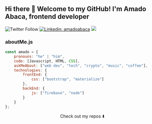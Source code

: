 ## Hi there 👋 Welcome to my GitHub! I'm Amado Abaca, frontend developer


![Twitter Follow](https://img.shields.io/twitter/follow/amabk_?style=social)
[![Linkedin: amadoabaca](https://img.shields.io/badge/-amado-blue?style=flat-square&logo=Linkedin&logoColor=white&link=https://https://www.linkedin.com/in/amado-abaca-59845a1b4/)](https://www.linkedin.com/in/amado-abaca-59845a1b4/)
![](https://visitor-badge.glitch.me/badge?page_id=amadoabaca.amadoabaca)

### aboutMe.js

```javascript
const amado = {
    pronouns: "he" | "him",
    code: [Javascript, HTML, CSS],
    askMeAbout: ["web dev", "tech", "crypto", "music", "coffee"],
    technologies: {
        frontEnd: {
            css: ["bootstrap", "materialize"]
        },
        backEnd: {
            js: ["firebase", "node"]
        }        
    }
};
```

<p align="center">
Check out my repos ⬇️  
</p>


